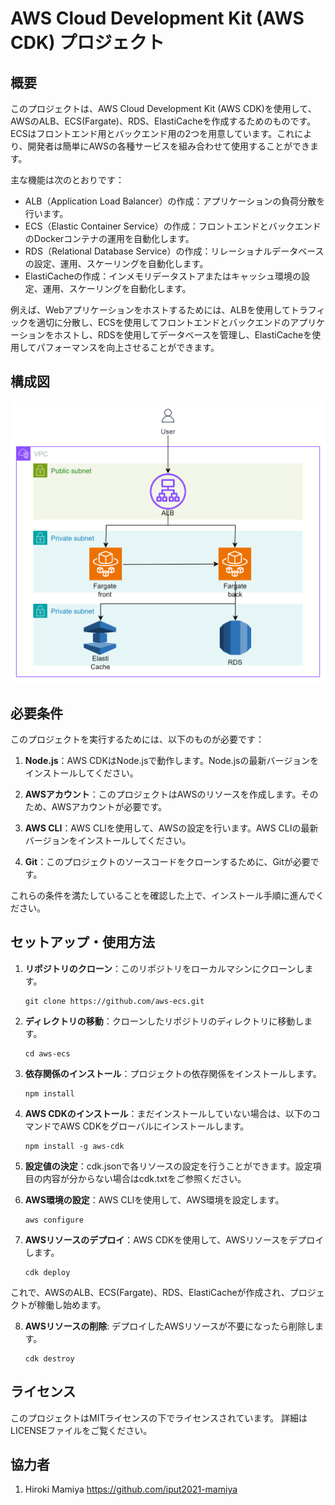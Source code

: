 # AWS Cloud Development Kit (AWS CDK) プロジェクト

## 概要

このプロジェクトは、AWS Cloud Development Kit (AWS CDK)を使用して、AWSのALB、ECS(Fargate)、RDS、ElastiCacheを作成するためのものです。
ECSはフロントエンド用とバックエンド用の2つを用意しています。これにより、開発者は簡単にAWSの各種サービスを組み合わせて使用することができます。

主な機能は次のとおりです：
- ALB（Application Load Balancer）の作成：アプリケーションの負荷分散を行います。
- ECS（Elastic Container Service）の作成：フロントエンドとバックエンドのDockerコンテナの運用を自動化します。
- RDS（Relational Database Service）の作成：リレーショナルデータベースの設定、運用、スケーリングを自動化します。
- ElastiCacheの作成：インメモリデータストアまたはキャッシュ環境の設定、運用、スケーリングを自動化します。

例えば、Webアプリケーションをホストするためには、ALBを使用してトラフィックを適切に分散し、ECSを使用してフロントエンドとバックエンドのアプリケーションをホストし、RDSを使用してデータベースを管理し、ElastiCacheを使用してパフォーマンスを向上させることができます。

## 構成図
![Alt text](image.png)
## 必要条件

このプロジェクトを実行するためには、以下のものが必要です：

1. **Node.js**：AWS CDKはNode.jsで動作します。Node.jsの最新バージョンをインストールしてください。

2. **AWSアカウント**：このプロジェクトはAWSのリソースを作成します。そのため、AWSアカウントが必要です。

3. **AWS CLI**：AWS CLIを使用して、AWSの設定を行います。AWS CLIの最新バージョンをインストールしてください。

4. **Git**：このプロジェクトのソースコードをクローンするために、Gitが必要です。

これらの条件を満たしていることを確認した上で、インストール手順に進んでください。

## セットアップ・使用方法

1. **リポジトリのクローン**：このリポジトリをローカルマシンにクローンします。

    ```
    git clone https://github.com/aws-ecs.git
    ```

2. **ディレクトリの移動**：クローンしたリポジトリのディレクトリに移動します。

    ```
    cd aws-ecs
    ```

3. **依存関係のインストール**：プロジェクトの依存関係をインストールします。

    ```
    npm install
    ```
4. **AWS CDKのインストール**：まだインストールしていない場合は、以下のコマンドでAWS CDKをグローバルにインストールします。

    ```
    npm install -g aws-cdk
    ```
5. **設定値の決定**：cdk.jsonで各リソースの設定を行うことができます。設定項目の内容が分からない場合はcdk.txtをご参照ください。
  
   
6. **AWS環境の設定**：AWS CLIを使用して、AWS環境を設定します。

    ```
    aws configure
    ```

7. **AWSリソースのデプロイ**：AWS CDKを使用して、AWSリソースをデプロイします。

    ```
    cdk deploy
    ```

これで、AWSのALB、ECS(Fargate)、RDS、ElastiCacheが作成され、プロジェクトが稼働し始めます。

8. **AWSリソースの削除**: デプロイしたAWSリソースが不要になったら削除します。
   ```
   cdk destroy
   ```

## ライセンス
このプロジェクトはMITライセンスの下でライセンスされています。
詳細はLICENSEファイルをご覧ください。

## 協力者
1. Hiroki Mamiya https://github.com/iput2021-mamiya
